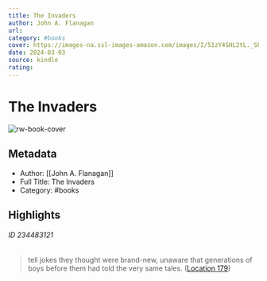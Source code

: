 ```yaml
---
title: The Invaders
author: John A. Flanagan
url: 
category: #books
cover: https://images-na.ssl-images-amazon.com/images/I/51zY4SHL2tL._SL200_.jpg
date: 2024-03-03
source: kindle
rating:
---
```

# The Invaders

![rw-book-cover](https://images-na.ssl-images-amazon.com/images/I/51zY4SHL2tL._SL200_.jpg)

## Metadata
- Author: [[John A. Flanagan]]
- Full Title: The Invaders
- Category: #books

## Highlights
###### ID 234483121
> tell jokes they thought were brand-new, unaware that generations of boys before them had told the very same tales. ([Location 179](https://readwise.io/to_kindle?action=open&asin=B0064VPQV2&location=179))
    
